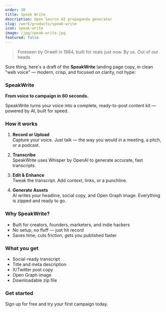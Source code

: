 ```yaml
---
order: 30
title: Speak Write
description: Open Source AI propaganda generator
slug: /work/products/speak-write
icon: speak-write
image: /jpg/speak-write.jpg
featured: false
---
```


> Foreseen by Orwell in 1984, built for reals just now. By us. Out of our heads

Sure thing, here's a draft of the **SpeakWrite** landing page copy, in clean "web voice" — modern, crisp, and focused on clarity, not hype:

### **SpeakWrite**

**From voice to campaign in 60 seconds.**

SpeakWrite turns your voice into a complete, ready-to-post content kit — powered by AI, built for speed.

### How it works

1. **Record or Upload**  
   Capture your voice. Just talk — the way you would in a meeting, a pitch, or a podcast.

2. **Transcribe**  
   SpeakWrite uses Whisper by OpenAI to generate accurate, fast transcripts.

3. **Edit & Enhance**  
   Tweak the transcript. Add context, links, or a punchline.

4. **Generate Assets**  
   AI writes your headline, social copy, and Open Graph image. Everything is zipped and ready to go.

### Why SpeakWrite?

- Built for creators, founders, marketers, and indie hackers
- No setup, no fluff — just hit record
- Saves time, cuts friction, gets you published faster

### What you get

- Social-ready transcript
- Title and meta description
- X/Twitter post copy
- Open Graph image
- Downloadable zip file

### Get started

Sign up for free and try your first campaign today.
